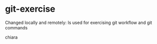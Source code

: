 # git-exercise
Changed locally and remotely: Is used for exercising git workflow and git commands

chiara

